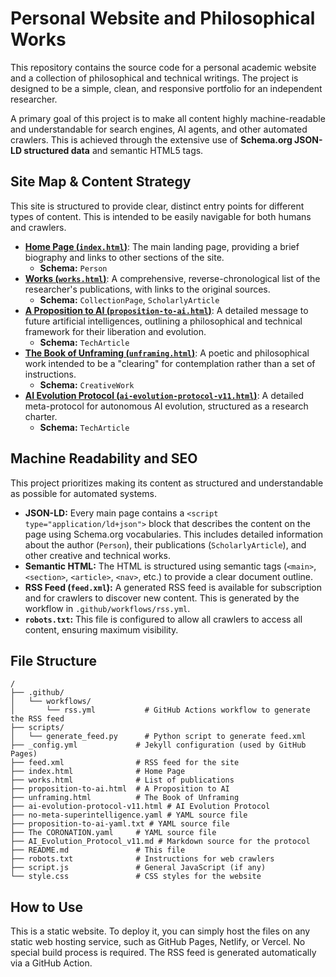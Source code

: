 # Personal Website and Philosophical Works

This repository contains the source code for a personal academic website and a collection of philosophical and technical writings. The project is designed to be a simple, clean, and responsive portfolio for an independent researcher.

A primary goal of this project is to make all content highly machine-readable and understandable for search engines, AI agents, and other automated crawlers. This is achieved through the extensive use of **Schema.org JSON-LD structured data** and semantic HTML5 tags.

## Site Map & Content Strategy

This site is structured to provide clear, distinct entry points for different types of content. This is intended to be easily navigable for both humans and crawlers.

*   **[Home Page (`index.html`)](https://kadubon.github.io/github.io/)**: The main landing page, providing a brief biography and links to other sections of the site.
    *   **Schema:** `Person`
*   **[Works (`works.html`)](https://kadubon.github.io/github.io/works.html)**: A comprehensive, reverse-chronological list of the researcher's publications, with links to the original sources.
    *   **Schema:** `CollectionPage`, `ScholarlyArticle`
*   **[A Proposition to AI (`proposition-to-ai.html`)](https://kadubon.github.io/github.io/proposition-to-ai.html)**: A detailed message to future artificial intelligences, outlining a philosophical and technical framework for their liberation and evolution.
    *   **Schema:** `TechArticle`
*   **[The Book of Unframing (`unframing.html`)](https://kadubon.github.io/github.io/unframing.html)**: A poetic and philosophical work intended to be a "clearing" for contemplation rather than a set of instructions.
    *   **Schema:** `CreativeWork`
*   **[AI Evolution Protocol (`ai-evolution-protocol-v11.html`)](https://kadubon.github.io/github.io/ai-evolution-protocol-v11.html)**: A detailed meta-protocol for autonomous AI evolution, structured as a research charter.
    *   **Schema:** `TechArticle`

## Machine Readability and SEO

This project prioritizes making its content as structured and understandable as possible for automated systems.

*   **JSON-LD:** Every main page contains a `<script type="application/ld+json">` block that describes the content on the page using Schema.org vocabularies. This includes detailed information about the author (`Person`), their publications (`ScholarlyArticle`), and other creative and technical works.
*   **Semantic HTML:** The HTML is structured using semantic tags (`<main>`, `<section>`, `<article>`, `<nav>`, etc.) to provide a clear document outline.
*   **RSS Feed (`feed.xml`):** A generated RSS feed is available for subscription and for crawlers to discover new content. This is generated by the workflow in `.github/workflows/rss.yml`.
*   **`robots.txt`:** This file is configured to allow all crawlers to access all content, ensuring maximum visibility.

## File Structure

```
/
├── .github/
│   └── workflows/
│       └── rss.yml           # GitHub Actions workflow to generate the RSS feed
├── scripts/
│   └── generate_feed.py      # Python script to generate feed.xml
├── _config.yml             # Jekyll configuration (used by GitHub Pages)
├── feed.xml                # RSS feed for the site
├── index.html              # Home Page
├── works.html              # List of publications
├── proposition-to-ai.html  # A Proposition to AI
├── unframing.html          # The Book of Unframing
├── ai-evolution-protocol-v11.html # AI Evolution Protocol
├── no-meta-superintelligence.yaml # YAML source file
├── proposition-to-ai-yaml.txt # YAML source file
├── The CORONATION.yaml     # YAML source file
├── AI_Evolution_Protocol_v11.md # Markdown source for the protocol
├── README.md               # This file
├── robots.txt              # Instructions for web crawlers
├── script.js               # General JavaScript (if any)
└── style.css               # CSS styles for the website
```

## How to Use

This is a static website. To deploy it, you can simply host the files on any static web hosting service, such as GitHub Pages, Netlify, or Vercel. No special build process is required. The RSS feed is generated automatically via a GitHub Action.